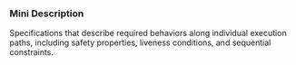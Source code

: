 ### Mini Description

Specifications that describe required behaviors along individual execution paths, including safety properties, liveness conditions, and sequential constraints.
